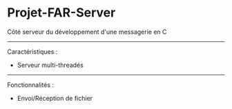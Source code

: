 # Projet-FAR-Server

Côté serveur du développement d'une messagerie en C

----

Caractéristiques : 
- Serveur multi-threadés

----

Fonctionnalités : 
- Envoi/Réception de fichier